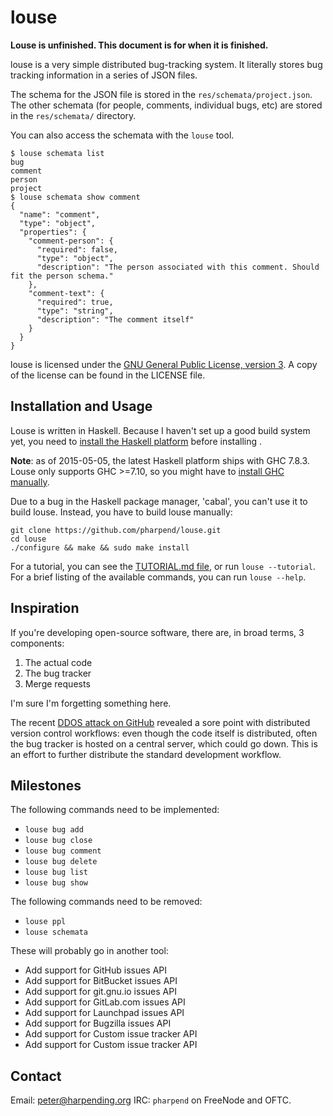# louse

**Louse is unfinished. This document is for when it is finished.**

louse is a very simple distributed bug-tracking system. It literally
stores bug tracking information in a series of JSON files.

The schema for the JSON file is stored in the
`res/schemata/project.json`. The other schemata (for people, comments,
individual bugs, etc) are stored in the `res/schemata/` directory.

You can also access the schemata with the `louse` tool.

    $ louse schemata list
    bug
    comment
    person
    project
    $ louse schemata show comment
    {
      "name": "comment",
      "type": "object",
      "properties": {
        "comment-person": {
          "required": false,
          "type": "object",
          "description": "The person associated with this comment. Should fit the person schema."
        },
        "comment-text": {
          "required": true,
          "type": "string",
          "description": "The comment itself"
        }
      }
    }

louse is licensed under the
[GNU General Public License, version 3](https://gnu.org/licenses/gpl). A
copy of the license can be found in the LICENSE file.

## Installation and Usage

Louse is written in Haskell. Because I haven't set up a good build
system yet, you need to [install the Haskell platform][0] before
installing .

**Note**: as of 2015-05-05, the latest Haskell platform ships with GHC
  7.8.3. Louse only supports GHC >=7.10, so you might have to
  [install GHC manually][1].

Due to a bug in the Haskell package manager, 'cabal', you can't use it
to build louse. Instead, you have to build louse manually:

```
git clone https://github.com/pharpend/louse.git
cd louse
./configure && make && sudo make install
```

For a tutorial, you can see the [TUTORIAL.md file](TUTORIAL.md), or run
`louse --tutorial`. For a brief listing of the available commands, you
can run `louse --help`.

## Inspiration

If you're developing open-source software, there are, in broad terms, 3
components:

1. The actual code
2. The bug tracker
3. Merge requests

I'm sure I'm forgetting something here.

The recent
[DDOS attack on GitHub](https://github.com/blog/1981-large-scale-ddos-attack-on-github-com)
revealed a sore point with distributed version control workflows: even
though the code itself is distributed, often the bug tracker is hosted
on a central server, which could go down. This is an effort to further
distribute the standard development workflow.

## Milestones

The following commands need to be implemented:

* `louse bug add`
* `louse bug close`
* `louse bug comment`
* `louse bug delete`
* `louse bug list`
* `louse bug show`

The following commands need to be removed:

* `louse ppl`
* `louse schemata`

These will probably go in another tool:

* Add support for GitHub issues API
* Add support for BitBucket issues API
* Add support for git.gnu.io issues API
* Add support for GitLab.com issues API
* Add support for Launchpad issues API
* Add support for Bugzilla issues API
* Add support for Custom issue tracker API
* Add support for Custom issue tracker API

## Contact

Email: <peter@harpending.org>
IRC: `pharpend` on FreeNode and OFTC.

[0]: https://github.com/bitemyapp/learnhaskell#getting-set-up
[1]: https://www.haskell.org/ghc/download_ghc_7_10_1#binaries
